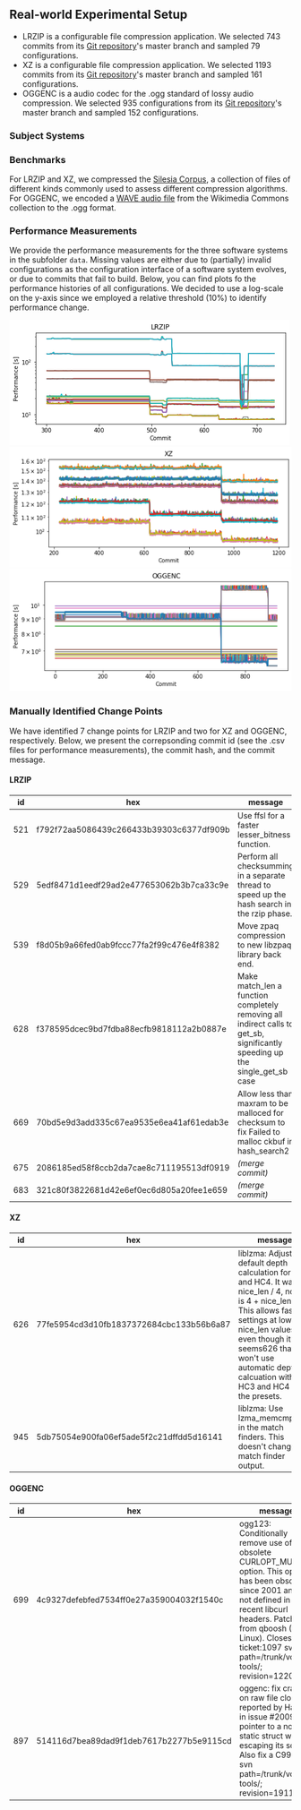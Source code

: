## Real-world Experimental Setup
* LRZIP is a configurable file compression application. We selected 743 commits from its [Git repository](https://github.com/ckolivas/lrzip)'s master branch and sampled 79 configurations. 
* XZ is a configurable file compression application. We selected 1193 commits from its [Git repository](https://git.tukaani.org/xz.git)'s master branch and sampled 161 configurations.
* OGGENC is a audio codec for the .ogg standard of lossy audio compression. We selected 935 configurations from its [Git repository](https://github.com/xiph/vorbis-tools)'s master branch and sampled 152 configurations.

### Subject Systems

### Benchmarks
For LRZIP and XZ, we compressed the [Silesia Corpus](http://sun.aei.polsl.pl/~sdeor/index.php?page=silesia), a collection of files of different kinds commonly used to assess different compression algorithms. For OGGENC, we encoded a [WAVE audio file](https://commons.wikimedia.org/wiki/File:%22Going_Home%22,_performed_by_the_United_States_Air_Force_Band.wav) from the Wikimedia Commons collection to the .ogg format.

### Performance Measurements
We provide the performance measurements for the three software systems in the subfolder ``data``. Missing values are either due to (partially) invalid configurations as the configuration interface of a software system evolves, or due to commits that fail to build. Below, you can find plots fo the performance histories of all configurations. We decided to use a log-scale on the y-axis since we employed a relative threshold (10%) to identify performance change.

![Performance Histories for Configurations of LRZIP](images/lrzip.png)
![Performance Histories for Configurations of XZ](images/xz.png)
![Performance Histories for Configurations of OGGENC](images/oggenc.png)

### Manually Identified Change Points
We have identified 7 change points for LRZIP and two for XZ and OGGENC, respectively. Below, we present the correpsonding commit id (see the .csv files for performance measurements), the commit hash, and the commit message.
#### LRZIP

| id  | hex                                      | message                                                                                                                      |
|-----|------------------------------------------|------------------------------------------------------------------------------------------------------------------------------|
| 521 | f792f72aa5086439c266433b39303c6377df909b | Use ffsl for a faster lesser_bitness function.                                                                               |
| 529 | 5edf8471d1eedf29ad2e477653062b3b7ca33c9e | Perform all checksumming in a separate thread to speed up the hash search in the rzip phase.                                 |
| 539 | f8d05b9a66fed0ab9fccc77fa2f99c476e4f8382 | Move zpaq compression to new libzpaq library back end.                                                                       |
| 628 | f378595dcec9bd7fdba88ecfb9818112a2b0887e | Make match_len a function completely removing all indirect calls to get_sb, significantly speeding up the single_get_sb case |
| 669 | 70bd5e9d3add335c67ea9535e6ea41af61edab3e | Allow less than maxram to be malloced for checksum to fix Failed to malloc ckbuf in hash_search2                             |
| 675 | 2086185ed58f8ccb2da7cae8c711195513df0919 | *(merge commit)*                                                                                                                        |
| 683 | 321c80f3822681d42e6ef0ec6d805a20fee1e659 | *(merge commit)*                                                                                                                        |
#### XZ
| id  | hex                                      | message                                                                                                                                                                                                                                                                         |
|-----|------------------------------------------|---------------------------------------------------------------------------------------------------------------------------------------------------------------------------------------------------------------------------------------------------------------------------------|
| 626 | 77fe5954cd3d10fb1837372684cbc133b56b6a87 | liblzma: Adjust default depth calculation for HC3 and HC4.      It was 8 + nice_len / 4, now it is 4 + nice_len / 4. This allows faster settings at lower nice_len values, even though it seems626 that I won't use automatic depth calcuation with HC3 and HC4 in the presets. |
| 945 | 5db75054e900fa06ef5ade5f2c21dffdd5d16141 | liblzma: Use lzma_memcmplen() in the match finders.      This doesn't change the match finder output.                                                                                                                                                                           |

#### OGGENC

| id  | hex                                      | message                                                                                                                                                                                                                                                                   |
|-----|------------------------------------------|---------------------------------------------------------------------------------------------------------------------------------------------------------------------------------------------------------------------------------------------------------------------------|
| 699 | 4c9327defebfed7534ff0e27a359004032f1540c | ogg123: Conditionally remove use of obsolete CURLOPT_MUTE option. This option     has been obsolete since 2001 and is not defined in recent libcurl headers.     Patch from qboosh (PLD Linux). Closes ticket:1097          svn path=/trunk/vorbis-tools/; revision=12202 |
| 897 | 514116d7bea89dad9f1deb7617b2277b5e9115cd | oggenc: fix crash on raw file close, reported by Hanno in issue #2009. pointer to a non-static struct was escaping its scope. Also fix a C99-ism.          svn path=/trunk/vorbis-tools/; revision=19117                                                                  |
